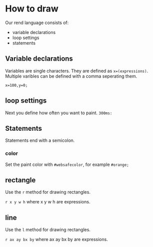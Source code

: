 # How to draw

Our rend language consists of:
* variable declarations
* loop settings
* statements


## Variable declarations
Variables are single characters. They are defined as `x=(expressions)`. Multiple varibles can be defined with a comma seperating them.

```
x=100,y=0;
```

## loop settings
Next you define how often you want to paint. `300ms:`

## Statements
Statements end with a semicolon.

### color
Set the paint color with `#websafecolor`, for example `#orange;`

## rectangle
Use the `r` method for drawing rectangles.

`r x y w h` where x y w h are expressions.


## line
Use the `l` method for drawing rectangles.

`r ax ay bx by` where ax ay bx by are expressions.

